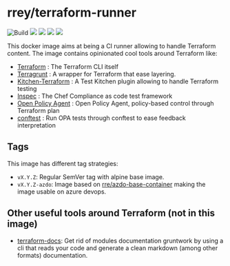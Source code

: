 # rrey/terraform-runner

![Build](https://github.com/rrey/terraform-runner/workflows/Docker%20Image%20CI/badge.svg)
![](https://img.shields.io/badge/Terraform-0.13.1-blueviolet)
![](https://img.shields.io/badge/Terragrunt-0.23.38-blue)
![](https://img.shields.io/badge/opa-0.23.2-lightgrey)
![](https://img.shields.io/badge/conftest-0.20.0-blue)

This docker image aims at being a CI runner allowing to handle Terraform content.
The image contains opinionated cool tools around Terraform like:

- [Terraform](https://terraform.io/) : The Terraform CLI itself
- [Terragrunt](https://terragrunt.gruntwork.io/) : A wrapper for Terraform that ease layering.
- [Kitchen-Terraform](https://github.com/newcontext-oss/kitchen-terraform) : A Test Kitchen plugin allowing to handle Terraform testing
- [Inspec](https://www.inspec.io) : The Chef Compliance as code test framework
- [Open Policy Agent](https://www.openpolicyagent.org/) : Open Policy Agent, policy-based control through Terraform plan
- [conftest](https://github.com/instrumenta/conftest) : Run OPA tests through conftest to ease feedback interpretation

## Tags

This image has different tag strategies:

* `vX.Y.Z`: Regular SemVer tag with alpine base image.
* `vX.Y.Z-azdo`: Image based on [rre/azdo-base-container](https://hub.docker.com/repository/docker/rrey/azdo-base-container) making the image usable on azure devops.

## Other useful tools around Terraform (not in this image)

* [terraform-docs](https://github.com/segmentio/terraform-docs): Get rid of modules documentation gruntwork by using a cli that reads your code and generate a clean markdown (among other formats) documentation.
